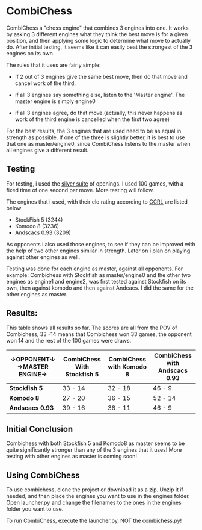 
# CombiChess

CombiChess a "chess engine" that combines 3 engines into one. It works by asking 3 different engines what they think the best move is for a given position, and then applying some logic to determine what move to actually do.  After initial testing, it seems like it can easily beat the strongest of the 3 engines on its own.

The rules that it uses are fairly simple:
  * If 2 out of 3 engines give the same best move, then do that move and cancel work of the third.
  
  * if all 3 engines say something else, listen to the 'Master engine'. The master engine is simply engine0
  
  * if all 3 engines agree, do that move.(actually, this never happens as work of the third engine is cancelled when the first two agree)
  
  
For the best results, the 3 engines that are used need to be as equal in strength as possible. If one of the three is slightly better, it is best to use that one as master/engine0, since CombiChess listens to the master when all engines give a different result.
  
  ## Testing 
  
  For testing, i used the [silver suite](https://en.chessbase.com/post/test-your-engines-the-silver-openings-suite) of openings. I used 100 games, with a fixed time of one second per move. More testing will follow. 
  
  The engines that i used, with their elo rating according to [CCRL](http://www.computerchess.org.uk/ccrl/404/cgi/compare_engines.cgi?class=Free+single-CPU+engines&num_best_in_class=1&print=Rating+list&profile_step=50&profile_numbers=1&print=Results+table&print=LOS+table&table_size=100&ct_from_elo=0&ct_to_elo=10000&match_length=30&cross_tables_for_best_versions_only=1&sort_tables=by+rating&diag=0&reference_list=None&recalibrate=no)  are listed below 
  
  
  * StockFish 5 (3244)
  * Komodo 8 (3236)
  * Andscacs 0.93 (3209)
  
    
As opponents i also used those engines, to see if they can be improved with the help of two other engines similar in strength. Later on i plan on playing against other engines as well.

Testing was done for each engine as master, against all opponents. For example: Combichess with Stockfish as master/engine0 and the other two engines as engine1 and engine2, was first tested against Stockfish on its own, then against komodo and then against Andcacs. I did the same for the other engines as master.

  
## Results:

This table shows all results so far. The scores are all from the POV of Combichess, 33 -14 means that Combichess won 33 games, the opponent won 14 and the rest of the 100 games were draws.

| ↓OPPONENT↓  →MASTER ENGINE→| CombiChess With Stockfish 5 	|  CombiChess with Komodo 8 	| CombiChess with Andscacs 0.93 	|
|----------------------------|------------------------------|----------------------------|--------------------------------|
|**Stockfish 5**             | 33 - 14                 	    | 32 - 18  	                 | 46 - 9                         |
|**Komodo 8**                | 27 - 20     	                | 36 - 15  	                 | 52 - 14        	               |
|**Andscacs 0.93**           | 39 - 16     	                | 38 - 11  	                 | 46 - 9         	               |

## Initial Conclusion
Combichess with both Stockfish 5 and Komodo8 as master seems to  be quite significantly stronger than any of the 3 engines that it uses! More testing with other engines as master is coming soon!  

## Using CombiChess
To use combichess, clone the project or download it as a zip. Unzip it if needed, and then place the engines you want to use in the engines folder. Open launcher.py and change the filenames to the ones in the engines folder you want to use.

To run CombiChess, execute the launcher.py, NOT the combichess.py!
